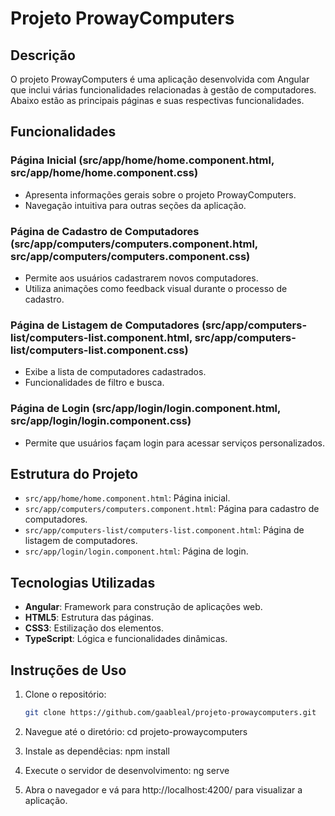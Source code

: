 # Projeto ProwayComputers

## Descrição
O projeto ProwayComputers é uma aplicação desenvolvida com Angular que inclui várias funcionalidades relacionadas à gestão de computadores. Abaixo estão as principais páginas e suas respectivas funcionalidades.

## Funcionalidades
### Página Inicial (src/app/home/home.component.html, src/app/home/home.component.css)
- Apresenta informações gerais sobre o projeto ProwayComputers.
- Navegação intuitiva para outras seções da aplicação.

### Página de Cadastro de Computadores (src/app/computers/computers.component.html, src/app/computers/computers.component.css)
- Permite aos usuários cadastrarem novos computadores.
- Utiliza animações como feedback visual durante o processo de cadastro.

### Página de Listagem de Computadores (src/app/computers-list/computers-list.component.html, src/app/computers-list/computers-list.component.css)
- Exibe a lista de computadores cadastrados.
- Funcionalidades de filtro e busca.

### Página de Login (src/app/login/login.component.html, src/app/login/login.component.css)
- Permite que usuários façam login para acessar serviços personalizados.

## Estrutura do Projeto
- `src/app/home/home.component.html`: Página inicial.
- `src/app/computers/computers.component.html`: Página para cadastro de computadores.
- `src/app/computers-list/computers-list.component.html`: Página de listagem de computadores.
- `src/app/login/login.component.html`: Página de login.

## Tecnologias Utilizadas
- **Angular**: Framework para construção de aplicações web.
- **HTML5**: Estrutura das páginas.
- **CSS3**: Estilização dos elementos.
- **TypeScript**: Lógica e funcionalidades dinâmicas.

## Instruções de Uso
1. Clone o repositório:
   ```sh
   git clone https://github.com/gaableal/projeto-prowaycomputers.git

2. Navegue até o diretório:
   cd projeto-prowaycomputers

3. Instale as dependêcias:
   npm install

4. Execute o servidor de desenvolvimento:
   ng serve

5. Abra o navegador e vá para http://localhost:4200/ para visualizar a aplicação.
